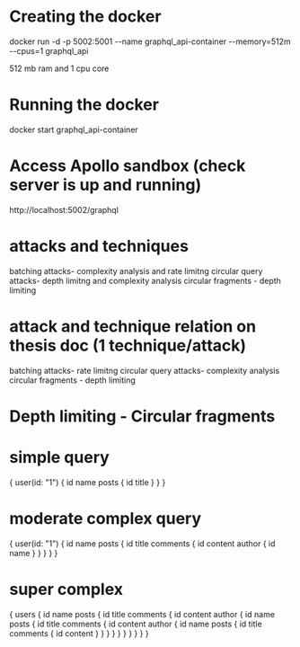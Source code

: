 # Creating the docker
docker run -d -p 5002:5001 --name graphql_api-container --memory=512m --cpus=1 graphql_api

512 mb ram and 1 cpu core

# Running the docker
docker start graphql_api-container

# Access Apollo sandbox (check server is up and running)
http://localhost:5002/graphql

# attacks and techniques
batching attacks- complexity analysis and rate limitng
circular query attacks- depth limitng and complexity analysis
circular fragments - depth limiting

# attack and technique relation on thesis doc (1 technique/attack)
batching attacks- rate limitng
circular query attacks- complexity analysis
circular fragments - depth limiting

# Depth limiting - Circular fragments
# simple query

{
  user(id: "1") {
    id
    name
    posts {
      id
      title
    }
  }
}

# moderate complex query

{
  user(id: "1") {
    id
    name
    posts {
      id
      title
      comments {
        id
        content
        author {
          id
          name
        }
      }
    }
  }
}

# super complex
{
  users {
    id
    name
    posts {
      id
      title
      comments {
        id
        content
        author {
          id
          name
          posts {
            id
            title
            comments {
              id
              content
              author {
                id
                name
                posts {
                  id
                  title
                  comments {
                    id
                    content
                  }
                }
              }
            }
          }
        }
      }
    }
  }
}


